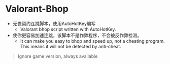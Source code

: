 # Valorant-Bhop
- 无畏契约连跳脚本，使用AutoHotKey编写
  - Valorant bhop script written with AutoHotKey.
- 使你更容易加速连跳，该脚本不是作弊程序，不会被反作弊检测。
  - It can make you easy to bhop and speed up, not a cheating program. This means it will not be detected by anti-cheat.

> Ignore game version, always available
